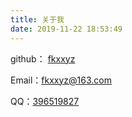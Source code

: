 ```yaml
---
title: 关于我
date: 2019-11-22 18:53:49
---
```


github： [fkxxyz](https://github.com/fkxxyz)

Email：fkxxyz@163.com

QQ：[396519827](tencent://message/?Menu=yes&uin=396519827&Site=&Service=201&sigT=ea6900e4512ad8b58da878037641291ed697bb55cec2278659d82fe191f63a4d7af5f0fcc717dd16c6679bc9244eafee&sigU=ec4e4c7844eb99e785d57bef70ca04391b3dcd69ad73da94e5a2c1b4943c71e8a23b2b48a797df4b)


